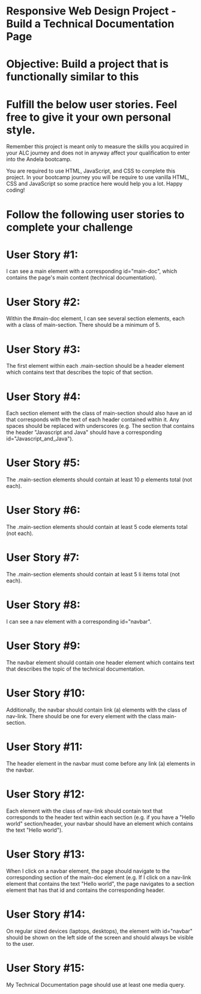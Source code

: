 # Responsive Web Design Project - Build a Technical Documentation Page

# Objective: Build a project that is functionally similar to this

# Fulfill the below user stories. Feel free to give it your own personal style.

Remember this project is meant only to measure the skills you acquired in your ALC journey and does not in anyway affect your qualification to enter into the Andela bootcamp.

You are required to use HTML, JavaScript, and CSS to complete this project. In your bootcamp journey you will be require to use vanilla HTML, CSS and JavaScript so some practice here would help you a lot. Happy coding!

# Follow the following user stories to complete your challenge

# User Story #1: 
I can see a main element with a corresponding id="main-doc", which contains the page's main content (technical documentation).

# User Story #2:
Within the #main-doc element, I can see several section elements, each with a class of main-section. There should be a minimum of 5.

# User Story #3: 
The first element within each .main-section should be a header element which contains text that describes the topic of that section.

# User Story #4: 
Each section element with the class of main-section should also have an id that corresponds with the text of each header contained within it. Any spaces should be replaced with underscores (e.g. The section that contains the header "Javascript and Java" should have a corresponding id="Javascript_and_Java").

# User Story #5: 
The .main-section elements should contain at least 10 p elements total (not each).

# User Story #6: 
The .main-section elements should contain at least 5 code elements total (not each).

# User Story #7: 
The .main-section elements should contain at least 5 li items total (not each).

# User Story #8: 
I can see a nav element with a corresponding id="navbar".

# User Story #9: 
The navbar element should contain one header element which contains text that describes the topic of the technical documentation.

# User Story #10: 
Additionally, the navbar should contain link (a) elements with the class of nav-link. There should be one for every element with the class main-section.

# User Story #11: 
The header element in the navbar must come before any link (a) elements in the navbar.

# User Story #12: 
Each element with the class of nav-link should contain text that corresponds to the header text within each section (e.g. if you have a "Hello world" section/header, your navbar should have an element which contains the text "Hello world").

# User Story #13: 
When I click on a navbar element, the page should navigate to the corresponding section of the main-doc element (e.g. If I click on a nav-link element that contains the text "Hello world", the page navigates to a section element that has that id and contains the corresponding header.

# User Story #14: 
On regular sized devices (laptops, desktops), the element with id="navbar" should be shown on the left side of the screen and should always be visible to the user.

# User Story #15: 
My Technical Documentation page should use at least one media query.
